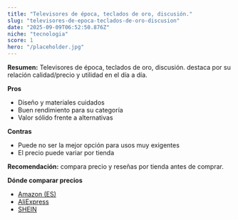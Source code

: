 ```yaml
---
title: "Televisores de época, teclados de oro, discusión."
slug: "televisores-de-epoca-teclados-de-oro-discusion"
date: "2025-09-09T06:52:50.876Z"
niche: "tecnologia"
score: 1
hero: "/placeholder.jpg"
---
```


**Resumen:** Televisores de época, teclados de oro, discusión. destaca por su relación calidad/precio y utilidad en el día a día.

**Pros**
- Diseño y materiales cuidados
- Buen rendimiento para su categoría
- Valor sólido frente a alternativas

**Contras**
- Puede no ser la mejor opción para usos muy exigentes
- El precio puede variar por tienda

**Recomendación:** compara precio y reseñas por tienda antes de comprar.

**Dónde comparar precios**
- [Amazon (ES)](https://www.amazon.es/s?k=Televisores%20de%20%C3%A9poca%2C%20teclados%20de%20oro%2C%20discusi%C3%B3n.&tag=teknovashop25-21)
- [AliExpress](https://www.aliexpress.com/wholesale?SearchText=Televisores%20de%20%C3%A9poca%2C%20teclados%20de%20oro%2C%20discusi%C3%B3n.)
- [SHEIN](https://www.shein.com/pdsearch/Televisores%20de%20%C3%A9poca%2C%20teclados%20de%20oro%2C%20discusi%C3%B3n.)